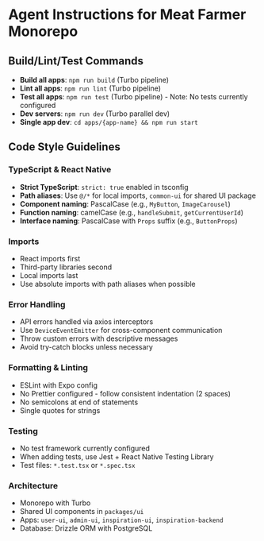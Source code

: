# Agent Instructions for Meat Farmer Monorepo

## Build/Lint/Test Commands
- **Build all apps**: `npm run build` (Turbo pipeline)
- **Lint all apps**: `npm run lint` (Turbo pipeline)
- **Test all apps**: `npm run test` (Turbo pipeline) - Note: No tests currently configured
- **Dev servers**: `npm run dev` (Turbo parallel dev)
- **Single app dev**: `cd apps/{app-name} && npm run start`

## Code Style Guidelines

### TypeScript & React Native
- **Strict TypeScript**: `strict: true` enabled in tsconfig
- **Path aliases**: Use `@/*` for local imports, `common-ui` for shared UI package
- **Component naming**: PascalCase (e.g., `MyButton`, `ImageCarousel`)
- **Function naming**: camelCase (e.g., `handleSubmit`, `getCurrentUserId`)
- **Interface naming**: PascalCase with `Props` suffix (e.g., `ButtonProps`)

### Imports
- React imports first
- Third-party libraries second
- Local imports last
- Use absolute imports with path aliases when possible

### Error Handling
- API errors handled via axios interceptors
- Use `DeviceEventEmitter` for cross-component communication
- Throw custom errors with descriptive messages
- Avoid try-catch blocks unless necessary

### Formatting & Linting
- ESLint with Expo config
- No Prettier configured - follow consistent indentation (2 spaces)
- No semicolons at end of statements
- Single quotes for strings

### Testing
- No test framework currently configured
- When adding tests, use Jest + React Native Testing Library
- Test files: `*.test.tsx` or `*.spec.tsx`

### Architecture
- Monorepo with Turbo
- Shared UI components in `packages/ui`
- Apps: `user-ui`, `admin-ui`, `inspiration-ui`, `inspiration-backend`
- Database: Drizzle ORM with PostgreSQL
